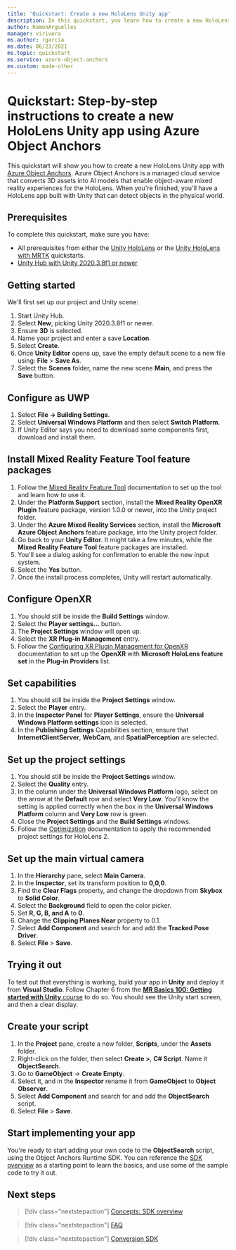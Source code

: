 ```yaml
---
title: 'Quickstart: Create a new HoloLens Unity app'
description: In this quickstart, you learn how to create a new HoloLens Unity app using Object Anchors.
author: RamonArguelles
manager: virivera
ms.author: rgarcia
ms.date: 06/23/2021
ms.topic: quickstart
ms.service: azure-object-anchors
ms.custom: mode-other
---
```

# Quickstart: Step-by-step instructions to create a new HoloLens Unity app using Azure Object Anchors

This quickstart will show you how to create a new HoloLens Unity app with [Azure Object Anchors](../overview.md). Azure
Object Anchors is a managed cloud service that converts 3D assets into AI models that enable object-aware mixed
reality experiences for the HoloLens. When you're finished, you'll have a HoloLens app built with Unity that can detect
objects in the physical world.

## Prerequisites

To complete this quickstart, make sure you have:

* All prerequisites from either the [Unity HoloLens](get-started-unity-hololens.md) or the [Unity HoloLens with MRTK](get-started-unity-hololens-mrtk.md) quickstarts.
* <a href="https://unity3d.com/get-unity/download" target="_blank">Unity Hub with Unity 2020.3.8f1 or newer</a>

## Getting started

We'll first set up our project and Unity scene:

1. Start Unity Hub.
1. Select **New**, picking Unity 2020.3.8f1 or newer.
1. Ensure **3D** is selected.
1. Name your project and enter a save **Location**.
1. Select **Create**.
1. Once **Unity Editor** opens up, save the empty default scene to a new file using: **File** > **Save As**.
1. Select the **Scenes** folder, name the new scene **Main**, and press the **Save** button.

## Configure as UWP

1. Select **File -> Building Settings**.
1. Select **Universal Windows Platform** and then select **Switch Platform**.
1. If Unity Editor says you need to download some components first, download and install them.

## Install Mixed Reality Feature Tool feature packages

1. Follow the <a href="/windows/mixed-reality/develop/unity/welcome-to-mr-feature-tool" target="_blank">Mixed Reality Feature Tool</a> documentation to set up the tool and learn how to use it.
1. Under the **Platform Support** section, install the **Mixed Reality OpenXR Plugin** feature package, version 1.0.0 or newer, into the Unity project folder.
1. Under the **Azure Mixed Reality Services** section, install the **Microsoft Azure Object Anchors** feature package, into the Unity project folder.
1. Go back to your **Unity Editor**. It might take a few minutes, while the **Mixed Reality Feature Tool** feature packages are installed.
1. You'll see a dialog asking for confirmation to enable the new input system.
1. Select the **Yes** button.
1. Once the install process completes, Unity will restart automatically.

## Configure OpenXR

1. You should still be inside the **Build Settings** window.
1. Select the **Player settings...** button.
1. The **Project Settings** window will open up.
1. Select the **XR Plug-in Management** entry.
1. Follow the <a href="/windows/mixed-reality/develop/unity/new-openxr-project-with-mrtk#configure-the-project-for-the-hololens-2" target="_blank">Configuring XR Plugin Management for OpenXR</a> documentation to set up the **OpenXR** with **Microsoft HoloLens feature set** in the **Plug-in Providers** list.

## Set capabilities

1. You should still be inside the **Project Settings** window.
1. Select the **Player** entry.
1. In the **Inspector Panel** for **Player Settings**, ensure the **Universal Windows Platform settings** icon is selected.
1. In the **Publishing Settings** Capabilities section, ensure that **InternetClientServer**, **WebCam**, and **SpatialPerception** are selected.

## Set up the project settings

1. You should still be inside the **Project Settings** window.
1. Select the **Quality** entry.
1. In the column under the **Universal Windows Platform** logo, select on the arrow at the **Default** row and select **Very Low**. You'll know the setting is applied correctly when the box in the **Universal Windows Platform** column and **Very Low** row is green.
1. Close the **Project Settings** and the **Build Settings** windows.
1. Follow the <a href="/windows/mixed-reality/develop/unity/new-openxr-project-with-mrtk#optimization" target="_blank">Optimization</a> documentation to apply the recommended project settings for HoloLens 2.

## Set up the main virtual camera

1. In the **Hierarchy** pane, select **Main Camera**.
1. In the **Inspector**, set its transform position to **0,0,0**.
1. Find the **Clear Flags** property, and change the dropdown from **Skybox** to **Solid Color**.
1. Select the **Background** field to open the color picker.
1. Set **R, G, B, and A** to **0**.
1. Change the **Clipping Planes Near** property to 0.1.
1. Select **Add Component** and search for and add the **Tracked Pose Driver**.
1. Select  **File** > **Save**.

## Trying it out

To test out that everything is working, build your app in **Unity** and deploy it from **Visual Studio**. Follow Chapter 6 from the <a href="/windows/mixed-reality/holograms-100#chapter-6---build-and-deploy-to-device-from-visual-studio" target="_blank">**MR Basics 100: Getting started with Unity** course</a> to do so. You should see the Unity start screen, and then a clear display.

## Create your script

1. In the **Project** pane, create a new folder, **Scripts**, under the **Assets** folder.
1. Right-click on the folder, then select **Create >**, **C# Script**. Name it **ObjectSearch**.
1. Go to **GameObject** -> **Create Empty**.
1. Select it, and in the **Inspector** rename it from **GameObject** to **Object Observer**.
1. Select **Add Component** and search for and add the **ObjectSearch** script.
1. Select  **File** > **Save**.

## Start implementing your app

You're ready to start adding your own code to the **ObjectSearch** script, using the Object Anchors Runtime SDK. You can reference the [SDK overview](../concepts/sdk-overview.md) as a starting point to learn the basics, and use some of the sample code to try it out.

## Next steps

> [!div class="nextstepaction"]
> [Concepts: SDK overview](../concepts/sdk-overview.md)

> [!div class="nextstepaction"]
> [FAQ](../faq.md)

> [!div class="nextstepaction"]
> [Conversion SDK](/dotnet/api/overview/azure/mixedreality.objectanchors.conversion-readme)
